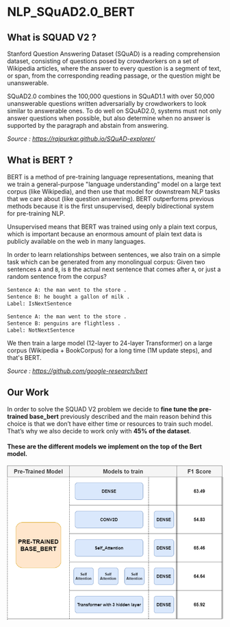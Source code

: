 # NLP_SQuAD2.0_BERT

## What is SQUAD V2 ?
Stanford Question Answering Dataset (SQuAD) is a reading comprehension dataset, consisting of questions posed by crowdworkers on a set of Wikipedia articles, where the answer to every question is a segment of text, or span, from the corresponding reading passage, or the question might be unanswerable.

SQuAD2.0 combines the 100,000 questions in SQuAD1.1 with over 50,000 unanswerable questions written adversarially by crowdworkers to look similar to answerable ones. To do well on SQuAD2.0, systems must not only answer questions when possible, but also determine when no answer is supported by the paragraph and abstain from answering.

*Source : https://rajpurkar.github.io/SQuAD-explorer/*

## What is BERT ?

BERT is a method of pre-training language representations, meaning that we train a general-purpose "language understanding" model on a large text corpus (like Wikipedia), and then use that model for downstream NLP tasks that we care about (like question answering). BERT outperforms previous methods because it is the first unsupervised, deeply bidirectional system for pre-training NLP.

Unsupervised means that BERT was trained using only a plain text corpus, which is important because an enormous amount of plain text data is publicly available on the web in many languages.

In order to learn relationships between sentences, we also train on a simple
task which can be generated from any monolingual corpus: Given two sentences `A`
and `B`, is `B` the actual next sentence that comes after `A`, or just a random
sentence from the corpus?

```
Sentence A: the man went to the store .
Sentence B: he bought a gallon of milk .
Label: IsNextSentence
```

```
Sentence A: the man went to the store .
Sentence B: penguins are flightless .
Label: NotNextSentence
```
We then train a large model (12-layer to 24-layer Transformer) on a large corpus (Wikipedia + BookCorpus) for a long time (1M update steps), and that's BERT.

*Source : https://github.com/google-research/bert*

## Our Work

In order to solve the SQUAD V2 problem we decide to **fine tune the pre-trained base_bert** previously described and the main reason behind this choice is that we don’t have either time or resources to train such model. That’s why we also decide to work only with **45% of the dataset**.

#### These are the different models we implement on the top of the Bert model.

<img  src="https://raw.githubusercontent.com/MohamedAminMallek/NLP_SQuAD2.0_BERT/master/readme_image/results.png"/>
